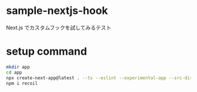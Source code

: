 # sample-nextjs-hook

Next.js でカスタムフックを試してみるテスト

# setup command

```sh
mkdir app
cd app
npx create-next-app@latest . --ts --eslint --experimental-app --src-dir --use-npm --import-alias "@/*"
npm i recoil
```
